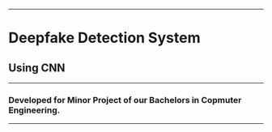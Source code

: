 <hr>


<h1> Deepfake Detection System</h1>
<h2> Using CNN</h2>
<hr>

<h3> Developed for Minor Project of our Bachelors in Copmuter Engineering.</h3>
<hr>
